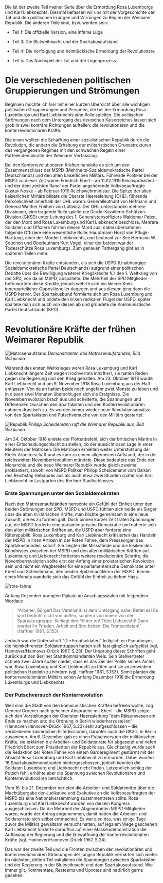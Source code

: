 Die ist der zweite Teil meiner Serie über die Ermordung Rosa Luxemburgs und Karl Liebknechts. Diesmal befassen wir uns mit der Vorgeschichte der Tat und den politischen Irrungen und Wirrungen zu Beginn der Weimarer Republik. Die anderen Teile sind, bzw. werden sein:

* Teil 1: Die offizielle Version, eine infame Lüge

* Teil 3: Die Blutweihnacht und der Spartakusaufstand

* Teil 4: Die Verfolgung und heimtückische Ermordung der Revolutionäre

* Teil 5: Das Nachspiel der Tat und der Lügenprozess


# Die verschiedenen politischen Gruppierungen und Strömungen

Beginnen möchte ich hier mit einer kurzen Übersicht über alle wichtigen politischen Gruppierungen und Personen, die bei der Ermordung Rosa Luxemburgs und Karl Liebknechts eine Rolle spielten. Die politischen Strömungen nach dem Untergang des deutschen Kaiserreiches lassen sich grob in zwei konträre Richtungen aufteilen: die revolutionären und die konterrevolutionären Kräfte.

Die einen wollten die Schaffung einer sozialistischen Republik durch die Revolution, die andern die Erhaltung der militaristischen Grundstrukturen des vergangenen Regimes mit den schwachen Regeln einer Parteiendemokratie der Weimarer Verfassung.

Bei den Konterrevolutionären Kräften handelte es sich um den Zusammenschluss der MSPD (Mehrheits-Sozialdemokratische Partei Deutschlands) und den alten kaiserlichen Militärs. Führende Politiker bei der MSPD zu dieser Zeit waren Friedrich Ebert – ab 11.02.1919 Reichspräsident – und der dem ‚rechten Rand’ der Partei angehörende Volksbeauftragte Gustav Noske – ab Februar 1919 Reichswehrminister. Die Spitze der alten kaiserlichen Militärs bildete die Oberste Heeresleitung (OHL), führende Persönlichkeit innerhalb der OHL waren: Generalleutnant von Hofmann und General Walther Freiherr von Lüttwitz. Der OHL unterstanden mehrere Divisionen, eine tragende Rolle spielte die Garde-Kavallerie-Schützen-Division (GKSD) unter Leitung des 1. Generalstabsoffiziers Waldemar Pabst, der den Mord and Rosa Luxemburg und Karl Liebknecht beschloss. Mehrere Soldaten und Offiziere führten diesen Mord aus; dabei übernahmen folgende Offiziere eine wesentliche Rolle: Hauptmann Horst von Pflugk-Harttung, einer der Mörder Liebknechts, und Leutnant zur See Hermann W. Souchon und Oberleutnant Kurt Vogel; einer der beiden war der Todesschütze Rosa Luxemburgs. Zum genauen Tathergang gibt es in späteren Teilen mehr.

Die revolutionären Kräfte entstanden, als sich die USPD (Unabhängige Sozialdemokratische Partei Deutschlands) aufgrund einer politischen Debatte über die Bewilligung weiterer Kriegskredite für den 1. Weltkrieg von der SPD, von da an MSPD, abspaltete. Die Mehrheit der SPD Mitglieder befürwortete diese Kredite, jedoch wehrte sich ein kleiner Kreis innerparteilicher Oppositioneller dagegen und aus diesem ging dann die USPD hervor. Der Spartakusbund formierte sich um Rosa Luxemburg und Karl Liebknecht und bildete den linken radikalen Flügel der USPD, später spaltete man sich auch von diesen ab und gründete die Kommunistische Partei Deutschlands (KPD).

# Revolutionäre Kräfte der frühen Weimarer Republik

![Matrosenaufstand](https://raw.githubusercontent.com/SmokinCaterpillar/blog/master/2017_01_19_rosa_luxemburg/matrosenaufstand.jpg) *Demonstranten des Matrosenaufstandes, Bild Wikipedia*

Während des ersten Weltkrieges waren Rosa Luxemburg und Karl Liebknecht längere Zeit wegen Hochverrats inhaftiert, sie hatten Reden gegen die Regierung und den Krieg gehalten. Am 23. Oktober 1918 wurde Karl Liebknecht und am 9. November 1918 Rosa Luxemburg aus der Haft entlassen. Von da an hatten beide noch ungefähr zwei Monate zu leben und in diesen zwei Monaten überschlugen sich die Ereignisse. Die Novemberrevolution brach aus und scheiterte, die Spannungen und Differenzen zwischen den Spartakisten und den Konterrevolutionären nahmen drastisch zu. Es wurden immer wieder neue Revolutionsansätze von den Spartakisten und Putschversuche von den Militärs gestartet.

![Republik](https://raw.githubusercontent.com/SmokinCaterpillar/blog/master/2017_01_19_rosa_luxemburg/proklamation.jpg) *Philipp Scheidemann ruft die Weimarer Republik aus, Bild Wikipedia*

Am 24. Oktober 1918 endete der Flottenbefehl, sich der britischen Marine in einer Entscheidungschlacht zu stellen, ob der aussichtlosen Lage in einer Meuterei der Matrosen. Die Matrosen erhielten weiter Unterstützung der Kieler Arbeiterschaft und es kam zu einem allgemeinen Aufstand, der in der reichsweiten Novemberrevoultion mündete. Diese bedeutete das Ende der Monarchie und die neue Weimarer Republik wurde gleich zweimal proklamiert, sowohl von MSPD Politker Philipp Scheidemann vom Balkon des Reichstag Gebäudes aus als auch etwa zwei Stunden später von Karl Liebknecht im Lustgarten des Berliner Stadtschlosses.

### Erste Spannungen unter den Sozialdemokraten

Nach den Matrosenaufständen herrschte ein Gefühl der Einheit unter den beiden Strömungen der SPD. MSPD und USPD fühlten sich beide als Sieger über die alten militärischen Kräfte, man blickte gemeinsam in eine neue Zukunft, die es zu formen galt. Doch binnen kurzer Zeit traten Spannungen auf, die MSPD forderte eine parlamentarische Demokratie und näherte sich den alten militärischen Kräften an, die USPD aber forderte eine Räterepublik. Rosa Luxemburg und Karl Liebknecht kritisierten das Handeln der MSPD in ihren Artikeln in der Roten Fahne, dem Presseorgan des Spartakusbundes, scharf. Sie zeigten die Missstände und die Risiken des Bündnisses zwischen der MSPD und den alten militärischen Kräften auf. Luxemburg und Liebknecht forderten weitere revolutionäre Schritte, die Novemberrevolution sollte erst der Anfang einer proletarischen Revolution sein und nicht ein Wegbereiter für eine parlamentarische Demokratie unter Ebert und Scheidemann, den beiden Spitzenpolitikern der MSPD. Binnen eines Monats wandelte sich das Gefühl der Einheit zu tiefem Hass.

![rote-fahne](https://raw.githubusercontent.com/SmokinCaterpillar/blog/master/2017_01_19_rosa_luxemburg/rote-fahne.jpg)


Anfang Dezember prangten Plakate an Anschlagssäulen mit folgendem Wortlaut:

> "Arbeiter, Bürger! Das Vaterland ist dem Untergang nahe. Rettet es! Es wird bedroht nicht von außen, sondern von innen: von der Spartakusgruppe. Schlagt ihre Führer tot! Tötet Liebknecht! Dann werdet ihr Frieden, Arbeit und Brot  haben! Die Frontsoldaten!" (Haffner 1981, S.153)

Jedoch war die Unterschrift "Die Frontsoldaten" lediglich ein Pseudonym, die heimkehrenden Soldatentruppen hatten sich fast gänzlich aufgelöst (vgl. Hannover/Hannover-Drück 1967, S.23). Der Ursprung dieser Schriften geht zurück auf den Berliner Stadtkommandanten Wels. Sein Stellvertreter schrieb zwei Jahre später nieder, dass es das Ziel der Politik seines Amtes war, Rosa Luxemburg und Karl Liebknecht zu töten und sie an jedwedem politischen Handeln zu hindern (vgl. Haffner 1981, S.153). Somit planten die konterrevolutionären Militärs schon Anfang Dezember 1918 die Ermordung Luxemburgs und Liebknechts.

### Der Putschversuch der Konterrevolution

Weil man die Stadt von den kommunistischen Kräften befreien wollte, zog General Groener nach geheimer Absprache mit Ebert – die MSPD zeigte sich den Vorstellungen der Obersten Heeresleitung "dem Räteunwesen ein Ende zu machen und die Ordnung in Berlin wiederherzustellen" (Hannover/Hannover-Drück 1967, S.23) sehr aufgeschlossen – die verbliebenen kaiserlichen Elitedivisionen, darunter auch die GKSD, in Berlin zusammen. Am 6. Dezember gab es einen Putschversuch der militärischen Kräfte, sie erklärten die Arbeiter- und Soldatenräte für abgesetzt und riefen Friedrich Ebert zum Präsidenten der Republik aus. Gleichzeitig wurde auch die Redaktion der Roten Fahne von einem Garderegiment gestürmt mit der Absicht Rosa Luxemburg und Karl Liebknecht zu ermorden. Dabei wurden 16 Spartakusdemonstranten niedergeschossen, jedoch konnten die Soldaten Luxemburg und Liebknecht nicht finden. Letzendlich schlug der Putsch fehl, erhöhte aber die Spannung zwischen Revolutionären und Konterrevolutionären beträchtlich.

Vom 16. bis 21. Dezember berieten die Arbeiter- und Soldatenräte über die Machtübergabe der Judikative und Exekutive an die Volksbeauftragten der MSPD bis eine Nationalversammlung zusammentreten sollte. Rosa Luxemburg und Karl Liebknecht wurden von diesem Kongress ausgeschlossen. Da die Mehrheit der Abgeordneten MSPD-Mitglieder waren, wurde der Antrag angenommen, damit hatten die Arbeiter- und Soldatenräte sich selbst entmachtet. Es war also das, was einige Tage zuvor die Militärs gewaltsam versucht hatten, auf legalem Wege geschehen. Karl Liebknecht forderte daraufhin auf einer Massendemonstration die Auflösung der Regierung und die Entwaffnung der konterrevolutionären Kräfte (vgl. Hannover/Hannover-Drück 1967, S.24).

Das war der zweite Teil und die Fronten zwischen den revolutionären und konterrevolutionären Strömungen der jungen Republik verhärten sich weiter. Im nächsten, dritten Teil eskalieren die Spannungen zwischen Spartakisten und der Regierung in der Blutweihnacht und dem Spartakusaufstand. Wie immer gilt, Kommentare, Resteems und Upvotes sind natürlich gerne gesehen.